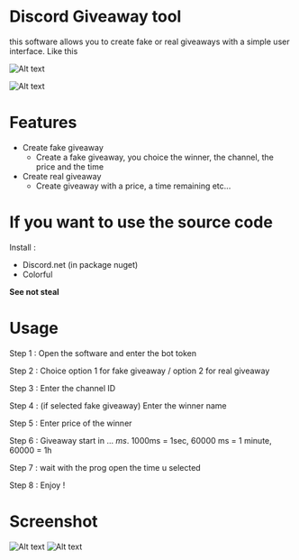 # Discord Giveaway tool
this software allows you to create fake or real giveaways with a simple user interface. Like this

![Alt text](https://cdn.discordapp.com/attachments/730020310119612470/731542367294980106/unknown.png "Image2")

![Alt text](https://cdn.discordapp.com/attachments/730020310119612470/731542680731123712/unknown.png "Image1")

# Features

* Create fake giveaway
  * Create a fake giveaway, you choice the winner, the channel, the price and the time
* Create real giveaway
  * Create giveaway with a price, a time remaining etc...
# If you want to use the source code
Install : 
- Discord.net (in package nuget)
- Colorful

 **See not steal**
 
# Usage

Step 1 : Open the software and enter the bot token

Step 2 : Choice option 1 for fake giveaway / option 2 for real giveaway

Step 3 : Enter the channel ID

Step 4 : (if selected fake giveaway) Enter the winner name 

Step 5 : Enter price of the winner

Step 6 : Giveaway start in ... *ms*. 1000ms = 1sec, 60000 ms = 1 minute, 60000 = 1h

Step 7 : wait with the prog open the time u selected

Step 8 : Enjoy !

# Screenshot
![Alt text](https://cdn.discordapp.com/attachments/730020310119612470/731544775232323624/unknown.png "Image2")
![Alt text](https://cdn.discordapp.com/attachments/730020310119612470/731544988730654720/unknown.png "Image2")

